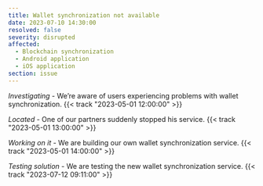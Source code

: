 ```yaml
---
title: Wallet synchronization not available
date: 2023-07-10 14:30:00
resolved: false
severity: disrupted
affected:
  - Blockchain synchronization
  - Android application
  - iOS application
section: issue
---
```


*Investigating* - We’re aware of users experiencing problems with wallet synchronization. {{< track "2023-05-01 12:00:00" >}}

*Located* - One of our partners suddenly stopped his service. {{< track "2023-05-01 13:00:00" >}}

*Working on it* - We are building our own wallet synchronization service. {{< track "2023-05-01 14:00:00" >}}

*Testing solution* - We are testing the new wallet synchronization service. {{< track "2023-07-12 09:11:00" >}}
